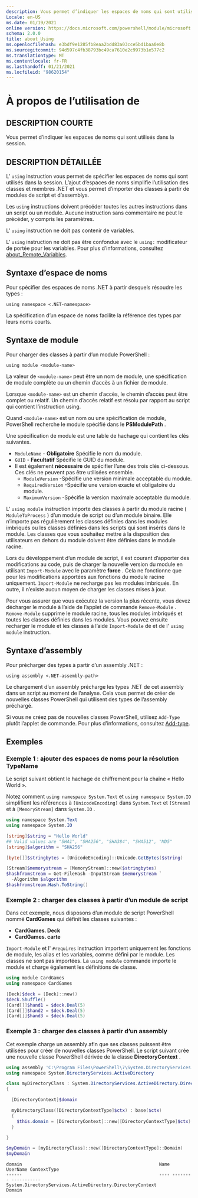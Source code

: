 ```yaml
---
description: Vous permet d’indiquer les espaces de noms qui sont utilisés dans la session.
Locale: en-US
ms.date: 01/19/2021
online version: https://docs.microsoft.com/powershell/module/microsoft.powershell.core/about/about_using?view=powershell-7.1&WT.mc_id=ps-gethelp
schema: 2.0.0
title: about_Using
ms.openlocfilehash: e3bdf9e1285fb8eaa2bdd83a03cce5bd1baa0e8b
ms.sourcegitcommit: 94d597c4fb38793bc49ca7610e2c9973b1e577c2
ms.translationtype: MT
ms.contentlocale: fr-FR
ms.lasthandoff: 01/21/2021
ms.locfileid: "98620154"
---
```

# <a name="about-using"></a>À propos de l’utilisation de

## <a name="short-description"></a>DESCRIPTION COURTE
Vous permet d’indiquer les espaces de noms qui sont utilisés dans la session.

## <a name="long-description"></a>DESCRIPTION DÉTAILLÉE

L' `using` instruction vous permet de spécifier les espaces de noms qui sont utilisés dans la session. L’ajout d’espaces de noms simplifie l’utilisation des classes et membres .NET et vous permet d’importer des classes à partir de modules de script et d’assemblys.

Les `using` instructions doivent précéder toutes les autres instructions dans un script ou un module. Aucune instruction sans commentaire ne peut le précéder, y compris les paramètres.

L' `using` instruction ne doit pas contenir de variables.

L' `using` instruction ne doit pas être confondue avec le `using:` modificateur de portée pour les variables. Pour plus d’informations, consultez [about_Remote_Variables](about_Remote_Variables.md).

## <a name="namespace-syntax"></a>Syntaxe d’espace de noms

Pour spécifier des espaces de noms .NET à partir desquels résoudre les types :

```
using namespace <.NET-namespace>
```

La spécification d’un espace de noms facilite la référence des types par leurs noms courts.

## <a name="module-syntax"></a>Syntaxe de module

Pour charger des classes à partir d’un module PowerShell :

```
using module <module-name>
```

La valeur de `<module-name>` peut être un nom de module, une spécification de module complète ou un chemin d’accès à un fichier de module.

Lorsque `<module-name>` est un chemin d’accès, le chemin d’accès peut être complet ou relatif. Un chemin d’accès relatif est résolu par rapport au script qui contient l’instruction using.

Quand `<module-name>` est un nom ou une spécification de module, PowerShell recherche le module spécifié dans le **PSModulePath** .

Une spécification de module est une table de hachage qui contient les clés suivantes.

- `ModuleName` - **Obligatoire** Spécifie le nom du module.
- `GUID` - **Facultatif** Spécifie le GUID du module.
- Il est également **nécessaire** de spécifier l’une des trois clés ci-dessous. Ces clés ne peuvent pas être utilisées ensemble.
  - `ModuleVersion` -Spécifie une version minimale acceptable du module.
  - `RequiredVersion` -Spécifie une version exacte et obligatoire du module.
  - `MaximumVersion` -Spécifie la version maximale acceptable du module.

L' `using module` instruction importe des classes à partir du module racine ( `ModuleToProcess` ) d’un module de script ou d’un module binaire. Elle n’importe pas régulièrement les classes définies dans les modules imbriqués ou les classes définies dans les scripts qui sont insérés dans le module. Les classes que vous souhaitez mettre à la disposition des utilisateurs en dehors du module doivent être définies dans le module racine.

Lors du développement d’un module de script, il est courant d’apporter des modifications au code, puis de charger la nouvelle version du module en utilisant `Import-Module` avec le paramètre **force** . Cela ne fonctionne que pour les modifications apportées aux fonctions du module racine uniquement. `Import-Module` ne recharge pas les modules imbriqués. En outre, il n’existe aucun moyen de charger les classes mises à jour.

Pour vous assurer que vous exécutez la version la plus récente, vous devez décharger le module à l’aide de l’applet de commande `Remove-Module` . `Remove-Module` supprime le module racine, tous les modules imbriqués et toutes les classes définies dans les modules. Vous pouvez ensuite recharger le module et les classes à l’aide `Import-Module` de et de l' `using module` instruction.

## <a name="assembly-syntax"></a>Syntaxe d’assembly

Pour précharger des types à partir d’un assembly .NET :

```
using assembly <.NET-assembly-path>
```

Le chargement d’un assembly précharge les types .NET de cet assembly dans un script au moment de l’analyse. Cela vous permet de créer de nouvelles classes PowerShell qui utilisent des types de l’assembly préchargé.

Si vous ne créez pas de nouvelles classes PowerShell, utilisez `Add-Type` plutôt l’applet de commande. Pour plus d’informations, consultez [Add-type](xref:Microsoft.PowerShell.Utility.Add-Type).

## <a name="examples"></a>Exemples

### <a name="example-1---add-namespaces-for-typename-resolution"></a>Exemple 1 : ajouter des espaces de noms pour la résolution TypeName

Le script suivant obtient le hachage de chiffrement pour la chaîne « Hello World ».

Notez comment `using namespace System.Text` et `using namespace System.IO` simplifient les références à `[UnicodeEncoding]` dans `System.Text` et `[Stream]` et à `[MemoryStream]` dans `System.IO` .

```powershell
using namespace System.Text
using namespace System.IO

[string]$string = "Hello World"
## Valid values are "SHA1", "SHA256", "SHA384", "SHA512", "MD5"
[string]$algorithm = "SHA256"

[byte[]]$stringbytes = [UnicodeEncoding]::Unicode.GetBytes($string)

[Stream]$memorystream = [MemoryStream]::new($stringbytes)
$hashfromstream = Get-FileHash -InputStream $memorystream `
  -Algorithm $algorithm
$hashfromstream.Hash.ToString()
```

### <a name="example-2---load-classes-from-a-script-module"></a>Exemple 2 : charger des classes à partir d’un module de script

Dans cet exemple, nous disposons d’un module de script PowerShell nommé **CardGames** qui définit les classes suivantes :

- **CardGames. Deck**
- **CardGames. carte**

`Import-Module` et l' `#requires` instruction importent uniquement les fonctions de module, les alias et les variables, comme défini par le module. Les classes ne sont pas importées. La `using module` commande importe le module et charge également les définitions de classe.

```powershell
using module CardGames
using namespace CardGames

[Deck]$deck = [Deck]::new()
$deck.Shuffle()
[Card[]]$hand1 = $deck.Deal(5)
[Card[]]$hand2 = $deck.Deal(5)
[Card[]]$hand3 = $deck.Deal(5)
```

### <a name="example-3---load-classes-from-an-assembly"></a>Exemple 3 : charger des classes à partir d’un assembly

Cet exemple charge un assembly afin que ses classes puissent être utilisées pour créer de nouvelles classes PowerShell. Le script suivant crée une nouvelle classe PowerShell dérivée de la classe **DirectoryContext** .

```powershell
using assembly 'C:\Program Files\PowerShell\7\System.DirectoryServices.dll'
using namespace System.DirectoryServices.ActiveDirectory

class myDirectoryClass : System.DirectoryServices.ActiveDirectory.DirectoryContext
{

  [DirectoryContext]$domain

  myDirectoryClass([DirectoryContextType]$ctx) : base($ctx)
  {
    $this.domain = [DirectoryContext]::new([DirectoryContextType]$ctx)
  }

}

$myDomain = [myDirectoryClass]::new([DirectoryContextType]::Domain)
$myDomain
```

```Output
domain                                                    Name UserName ContextType
------                                                    ---- -------- -----------
System.DirectoryServices.ActiveDirectory.DirectoryContext                    Domain
```
